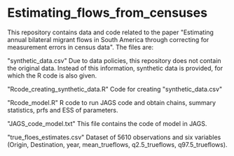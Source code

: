 # Estimating_flows_from_censuses
This repository contains data and code related to the paper "Estimating annual bilateral migrant flows in South America through correcting for measurement errors in census data". The files are:

"synthetic_data.csv"
Due to data policies, this repository does not contain the original data. Instead of this information, synthetic data is provided, for which the R code is also given.

"Rcode_creating_synthetic_data.R"
Code for creating "synthetic_data.csv"

"Rcode_model.R"
R code to run JAGS code and obtain chains, summary statistics, prfs and ESS of parameters.

"JAGS_code_model.txt"
This file contains the code of model in JAGS.

"true_floes_estimates.csv"
Dataset of 5610 observations and six variables (Origin, Destination, year, mean_trueflows, q2.5_trueflows, q97.5_trueflows).


